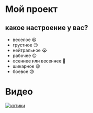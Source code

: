# Мой проект

## какое настроение у вас?
* веселое :smiley:
* грустное :smirk:
* нейтральное :sob:
* рабочее  :angry:
* осеннее или весеннее :triumph:
* шикарное :smiley:
* боевое :angry:

# Видео

[![котики](https://rrav.ru/storage/media/878fcef0c41b03f5f1605daad41d3a90.jpg)](https://www.youtube.com/watch?v=eA_kInkR0qU)